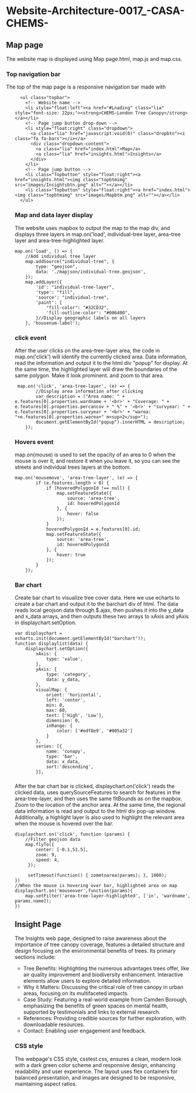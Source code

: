 # Website-Architecture-0017_-CASA-CHEMS-


## Map page
The website map is displayed using Map page.html, map.js and map.css. 
### Top navigation bar
The top of the map page is a responsive navigation bar made with <ul>
```
  <ul class="topbar">
    <!-- Website name -->
    <li style="float:left"><a href="#Lnading" class="lia" style="font-size: 22px;"><strong>CHEMS-London Tree Canopy</strong></a></li>
    <!-- Page jump button drop-down -->
    <li style="float:right" class="dropdown">
      <a class="lia" href="javascript:void(0)" class="dropbtn"><i class="fa fa-bars"></i></a>
      <div class="dropdown-content">
        <a class="lia" href="index.html">Map</a>
        <a class="lia" href="insights.html">Insights</a>
      </div>
    </li>
    <!-- Page jump button -->
    <li class="Topbutton" style="float:right"><a href="insights.html"><img class="topbtmimg" src="images/Insightsbtn.png" alt=""></a></li>
    <li class="Topbutton" style="float:right"><a href="index.html"><img class="topbtmimg" src="images/Mapbtm.png" alt=""></a></li>
  </ul>
```
### Map and data layer display
The website uses mapbox to output the map to the map div, and displays three layers in map.on('load', individual-tree layer, area-tree layer and area-tree-highlighted layer.
```
map.on('load', () => {
    //Add individual tree layer
    map.addSource("individual-tree", {
        type: "geojson",
        data: './mapjson/individual-tree.geojson',
    });
    map.addLayer({
        'id': "individual-tree-layer",
        'type': "fill",
        'source': "individual-tree",
        'paint': {
            "fill-color": "#32CD32",
            'fill-outline-color': "#006400",
        }//Display geographic labels on all layers
    }, 'housenum-label');
```
### click event
After the user clicks on the area-tree-layer area, the code in map.on('click') will identify the currently clicked area. Data information, read the information and output it to the html div "popup" for display. At the same time, the highlighted layer will draw the boundaries of the same polygon. Make it look prominent. and zoom to that area.
```
 map.on('click', 'area-tree-layer', (e) => {
        //Display area information after clicking
        var description = ("Area name: " + e.features[0].properties.wardname + '<br>' + "Coverage: " + e.features[0].properties.percancov + " %" + '<br>' + "survyear: " + e.features[0].properties.survyear + '<br>' + "warea: "+e.features[0].properties.warea+" m<sup>2</sup>");
        document.getElementById("popup").innerHTML = description;
    });
```
### Hovers event
map.on(mouse) is used to set the opacity of an area to 0 when the mouse is over it, and restore it when you leave it, so you can see the streets and individual trees layers at the bottom.
```
map.on('mousemove', 'area-tree-layer', (e) => {
        if (e.features.length > 0) {
            if (hoveredPolygonId !== null) {
                map.setFeatureState({
                    source: 'area-tree',
                    id: hoveredPolygonId
                }, {
                    hover: false
                });
            }
            hoveredPolygonId = e.features[0].id;
            map.setFeatureState({
                source: 'area-tree',
                id: hoveredPolygonId
            }, {
                hover: true
            });
        }
    });
```
### Bar chart
Create bar chart to visualize tree cover data. Here we use echarts to create a bar chart and output it to the barchart div of html. The data reads local geojson data through $.ajax, then pushes it into the y_data and x_data arrays, and then outputs these two arrays to xAxis and yAxis in displaychart.setOption.
```
var displaychart = echarts.init(document.getElementById("barchart"));
function displaylist(data) {
    displaychart.setOption({
        xAxis: {
            type: 'value',
        },
        yAxis: {
            type: 'category',
            data: y_data,
        },
        visualMap: {
            orient: 'horizontal',
            left: 'center',
            min: 0,
            max: 60,
            text: ['High', 'Low'],
            dimension: 0,
            inRange: {
                color: ['#edf8e9', '#005a32']
            }
        },
        series: [{
            name: 'conapy',
            type: 'bar',
            data: x_data,
            sort:'descending',
        }],
```
### 
After the bar chart bar is clicked, displaychart.on('click') reads the clicked data, uses querySourceFeatures to search for features in the area-tree-layer, and then uses the same fitBounds as on the mapbox. Zoom to the location of the anchor area. At the same time, the regional data information is read and output to the html div pop-up window. Additionally, a highlight layer is also used to highlight the relevant area when the mouse is hovered over the bar.
```
displaychart.on('click', function (params) {
    //Filter geojson data
    map.flyTo({
        center: [-0.1,51.5],
        zoom: 9,
        speed: 4, 
     });

     setTimeout(function() { zommtoarea(params); }, 1000);
})
//When the mouse is hovering over bar, highlighted area on map
displaychart.on('mouseover',function(params){
    map.setFilter('area-tree-layer-highlighted', ['in', 'wardname', params.name]);
})
```
## Insight Page
The Insights web page, designed to raise awareness about the importance of tree canopy coverage, features a detailed structure and design focusing on the environmental benefits of trees. Its primary sections include:

- Tree Benefits: Highlighting the numerous advantages trees offer, like air quality improvement and biodiversity enhancement. Interactive elements allow users to explore detailed information.
- Why it Matters: Discussing the critical role of tree canopy in urban areas, focusing on its multifaceted impacts.
- Case Study: Featuring a real-world example from Camden Borough, emphasizing the benefits of green spaces on mental health, supported by testimonials and links to external research.
- References: Providing credible sources for further exploration, with downloadable resources.
- Contact: Enabling user engagement and feedback.
### CSS style
The webpage's CSS style, csstest.css, ensures a clean, modern look with a dark green color scheme and responsive design, enhancing readability and user experience. The layout uses flex containers for balanced presentation, and images are designed to be responsive, maintaining aspect ratios.
